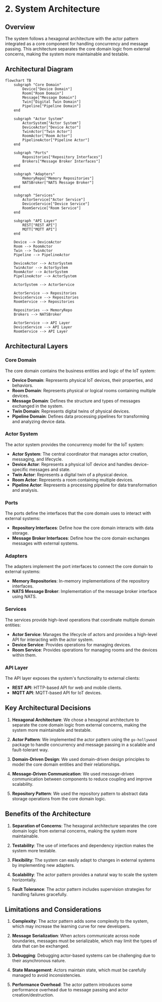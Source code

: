 # 2. System Architecture

## Overview

The system follows a hexagonal architecture with the actor pattern integrated as a core component for handling concurrency and message passing. This architecture separates the core domain logic from external concerns, making the system more maintainable and testable.

## Architectural Diagram

```mermaid
flowchart TB
    subgraph "Core Domain"
        Device["Device Domain"]
        Room["Room Domain"]
        Message["Message Domain"]
        Twin["Digital Twin Domain"]
        Pipeline["Pipeline Domain"]
    end
    
    subgraph "Actor System"
        ActorSystem["Actor System"]
        DeviceActor["Device Actor"]
        TwinActor["Twin Actor"]
        RoomActor["Room Actor"]
        PipelineActor["Pipeline Actor"]
    end
    
    subgraph "Ports"
        Repositories["Repository Interfaces"]
        Brokers["Message Broker Interfaces"]
    end
    
    subgraph "Adapters"
        MemoryRepo["Memory Repositories"]
        NATSBroker["NATS Message Broker"]
    end
    
    subgraph "Services"
        ActorService["Actor Service"]
        DeviceService["Device Service"]
        RoomService["Room Service"]
    end
    
    subgraph "API Layer"
        REST["REST API"]
        MQTT["MQTT API"]
    end
    
    Device --> DeviceActor
    Room --> RoomActor
    Twin --> TwinActor
    Pipeline --> PipelineActor
    
    DeviceActor --> ActorSystem
    TwinActor --> ActorSystem
    RoomActor --> ActorSystem
    PipelineActor --> ActorSystem
    
    ActorSystem --> ActorService
    
    ActorService --> Repositories
    DeviceService --> Repositories
    RoomService --> Repositories
    
    Repositories --> MemoryRepo
    Brokers --> NATSBroker
    
    ActorService --> API Layer
    DeviceService --> API Layer
    RoomService --> API Layer
```

## Architectural Layers

### Core Domain

The core domain contains the business entities and logic of the IoT system:

- **Device Domain**: Represents physical IoT devices, their properties, and behaviors.
- **Room Domain**: Represents physical or logical rooms containing multiple devices.
- **Message Domain**: Defines the structure and types of messages exchanged in the system.
- **Twin Domain**: Represents digital twins of physical devices.
- **Pipeline Domain**: Defines data processing pipelines for transforming and analyzing device data.

### Actor System

The actor system provides the concurrency model for the IoT system:

- **Actor System**: The central coordinator that manages actor creation, messaging, and lifecycle.
- **Device Actor**: Represents a physical IoT device and handles device-specific messages and state.
- **Twin Actor**: Represents a digital twin of a physical device.
- **Room Actor**: Represents a room containing multiple devices.
- **Pipeline Actor**: Represents a processing pipeline for data transformation and analysis.

### Ports

The ports define the interfaces that the core domain uses to interact with external systems:

- **Repository Interfaces**: Define how the core domain interacts with data storage.
- **Message Broker Interfaces**: Define how the core domain exchanges messages with external systems.

### Adapters

The adapters implement the port interfaces to connect the core domain to external systems:

- **Memory Repositories**: In-memory implementations of the repository interfaces.
- **NATS Message Broker**: Implementation of the message broker interface using NATS.

### Services

The services provide high-level operations that coordinate multiple domain entities:

- **Actor Service**: Manages the lifecycle of actors and provides a high-level API for interacting with the actor system.
- **Device Service**: Provides operations for managing devices.
- **Room Service**: Provides operations for managing rooms and the devices within them.

### API Layer

The API layer exposes the system's functionality to external clients:

- **REST API**: HTTP-based API for web and mobile clients.
- **MQTT API**: MQTT-based API for IoT devices.

## Key Architectural Decisions

1. **Hexagonal Architecture**: We chose a hexagonal architecture to separate the core domain logic from external concerns, making the system more maintainable and testable.

2. **Actor Pattern**: We implemented the actor pattern using the `go-hollywood` package to handle concurrency and message passing in a scalable and fault-tolerant way.

3. **Domain-Driven Design**: We used domain-driven design principles to model the core domain entities and their relationships.

4. **Message-Driven Communication**: We used message-driven communication between components to reduce coupling and improve scalability.

5. **Repository Pattern**: We used the repository pattern to abstract data storage operations from the core domain logic.

## Benefits of the Architecture

1. **Separation of Concerns**: The hexagonal architecture separates the core domain logic from external concerns, making the system more maintainable.

2. **Testability**: The use of interfaces and dependency injection makes the system more testable.

3. **Flexibility**: The system can easily adapt to changes in external systems by implementing new adapters.

4. **Scalability**: The actor pattern provides a natural way to scale the system horizontally.

5. **Fault Tolerance**: The actor pattern includes supervision strategies for handling failures gracefully.

## Limitations and Considerations

1. **Complexity**: The actor pattern adds some complexity to the system, which may increase the learning curve for new developers.

2. **Message Serialization**: When actors communicate across node boundaries, messages must be serializable, which may limit the types of data that can be exchanged.

3. **Debugging**: Debugging actor-based systems can be challenging due to their asynchronous nature.

4. **State Management**: Actors maintain state, which must be carefully managed to avoid inconsistencies.

5. **Performance Overhead**: The actor pattern introduces some performance overhead due to message passing and actor creation/destruction.
